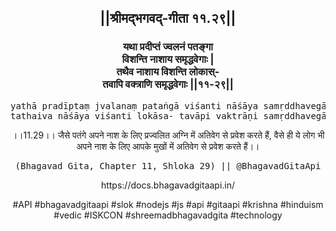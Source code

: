 <center><h2>||श्रीमद्‍भगवद्‍-गीता ११.२९||</h2>
<h3>यथा प्रदीप्तं ज्वलनं पतङ्गा<br/>विशन्ति नाशाय समृद्धवेगाः |<br/>तथैव नाशाय विशन्ति लोकास्-<br/>तवापि वक्त्राणि समृद्धवेगाः ||११-२९||</h3>
<pre>yathā pradīptaṃ jvalanaṃ pataṅgā viśanti nāśāya samṛddhavegāḥ .<br/>tathaiva nāśāya viśanti lokāsa- tavāpi vaktrāṇi samṛddhavegāḥ ||11-29||</pre>
<p>।।11.29।। जैसे पतंगे अपने नाश के लिए प्रज्वलित अग्नि में अतिवेग से प्रवेश करते हैं, वैसे ही ये लोग भी अपने नाश के लिए आपके मुखों में अतिवेग से प्रवेश करते हैं।।</p>
<pre>(Bhagavad Gita, Chapter 11, Shloka 29) || @BhagavadGitaApi</pre><p>https://docs.bhagavadgitaapi.in/</p><p>#API #bhagavadgitaapi #slok #nodejs #js #api #gitaapi #krishna #hinduism #vedic #ISKCON #shreemadbhagavadgita #technology</p></center>
